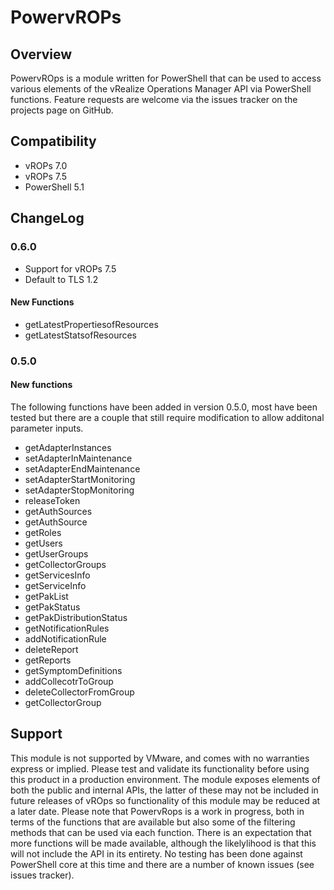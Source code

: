 # PowervROPs

## Overview
PowervROps is a module written for PowerShell that can be used to access various elements of the vRealize Operations Manager API via PowerShell functions.
Feature requests are welcome via the issues tracker on the projects page on GitHub.

## Compatibility
- vROPs 7.0
- vROPs 7.5
- PowerShell 5.1

## ChangeLog
### 0.6.0
- Support for vROPs 7.5
- Default to TLS 1.2 

#### New Functions
- getLatestPropertiesofResources
- getLatestStatsofResources


### 0.5.0
#### New functions
The following functions have been added in version 0.5.0, most have been tested but there are a couple that still require modification to allow additonal parameter inputs.

- getAdapterInstances
- setAdapterInMaintenance
- setAdapterEndMaintenance
- setAdapterStartMonitoring
- setAdapterStopMonitoring
- releaseToken
- getAuthSources
- getAuthSource
- getRoles
- getUsers
- getUserGroups
- getCollectorGroups
- getServicesInfo
- getServiceInfo 
- getPakList
- getPakStatus
- getPakDistributionStatus
- getNotificationRules
- addNotificationRule
- deleteReport
- getReports
- getSymptomDefinitions
- addCollecotrToGroup
- deleteCollectorFromGroup
- getCollectorGroup

## Support
This module is not supported by VMware, and comes with no warranties express or implied. Please test and validate its functionality before using this product in a production environment. The module exposes elements of both the public and internal APIs, the latter of these may not be included in future releases of vROps so functionality of this module may be reduced at a later date.
Please note that PowervRops is a work in progress, both in terms of the functions that are available but also some of the filtering methods that can be used via each function. There is an expectation that more functions will be made available, although the likelylihood is that this will not include the API in its entirety.
No testing has been done against PowerShell core at this time and there are a number of known issues (see issues tracker).